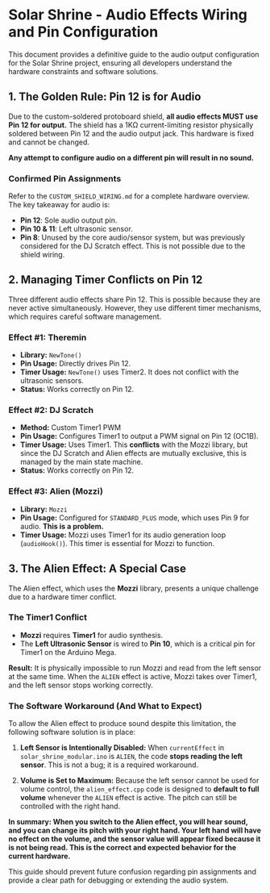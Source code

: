 # Solar Shrine - Audio Effects Wiring and Pin Configuration

This document provides a definitive guide to the audio output configuration for the Solar Shrine project, ensuring all developers understand the hardware constraints and software solutions.

## 1. The Golden Rule: Pin 12 is for Audio

Due to the custom-soldered protoboard shield, **all audio effects MUST use Pin 12 for output.** The shield has a 1KΩ current-limiting resistor physically soldered between Pin 12 and the audio output jack. This hardware is fixed and cannot be changed.

**Any attempt to configure audio on a different pin will result in no sound.**

### Confirmed Pin Assignments

Refer to the `CUSTOM_SHIELD_WIRING.md` for a complete hardware overview. The key takeaway for audio is:

- **Pin 12**: Sole audio output pin.
- **Pin 10 & 11**: Left ultrasonic sensor.
- **Pin 8**: Unused by the core audio/sensor system, but was previously considered for the DJ Scratch effect. This is not possible due to the shield wiring.

## 2. Managing Timer Conflicts on Pin 12

Three different audio effects share Pin 12. This is possible because they are never active simultaneously. However, they use different timer mechanisms, which requires careful software management.

### Effect #1: Theremin

- **Library:** `NewTone()`
- **Pin Usage:** Directly drives Pin 12.
- **Timer Usage:** `NewTone()` uses Timer2. It does not conflict with the ultrasonic sensors.
- **Status:** Works correctly on Pin 12.

### Effect #2: DJ Scratch

- **Method:** Custom Timer1 PWM
- **Pin Usage:** Configures Timer1 to output a PWM signal on Pin 12 (OC1B).
- **Timer Usage:** Uses Timer1. This **conflicts** with the Mozzi library, but since the DJ Scratch and Alien effects are mutually exclusive, this is managed by the main state machine.
- **Status:** Works correctly on Pin 12.

### Effect #3: Alien (Mozzi)

- **Library:** `Mozzi`
- **Pin Usage:** Configured for `STANDARD_PLUS` mode, which uses Pin 9 for audio. **This is a problem.**
- **Timer Usage:** Mozzi uses Timer1 for its audio generation loop (`audioHook()`). This timer is essential for Mozzi to function.

## 3. The Alien Effect: A Special Case

The Alien effect, which uses the **Mozzi** library, presents a unique challenge due to a hardware timer conflict.

### The Timer1 Conflict

- **Mozzi** requires **Timer1** for audio synthesis.
- The **Left Ultrasonic Sensor** is wired to **Pin 10**, which is a critical pin for Timer1 on the Arduino Mega.

**Result:** It is physically impossible to run Mozzi and read from the left sensor at the same time. When the `ALIEN` effect is active, Mozzi takes over Timer1, and the left sensor stops working correctly.

### The Software Workaround (And What to Expect)

To allow the Alien effect to produce sound despite this limitation, the following software solution is in place:

1.  **Left Sensor is Intentionally Disabled:** When `currentEffect` in `solar_shrine_modular.ino` is `ALIEN`, the code **stops reading the left sensor**. This is not a bug; it is a required workaround.

2.  **Volume is Set to Maximum:** Because the left sensor cannot be used for volume control, the `alien_effect.cpp` code is designed to **default to full volume** whenever the `ALIEN` effect is active. The pitch can still be controlled with the right hand.

**In summary: When you switch to the Alien effect, you will hear sound, and you can change its pitch with your right hand. Your left hand will have no effect on the volume, and the sensor value will appear fixed because it is not being read. This is the correct and expected behavior for the current hardware.**

This guide should prevent future confusion regarding pin assignments and provide a clear path for debugging or extending the audio system.
